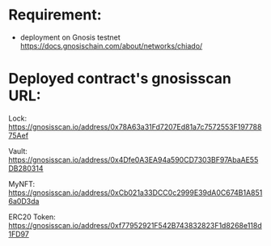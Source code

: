 # Requirement: 
- deployment on Gnosis testnet https://docs.gnosischain.com/about/networks/chiado/


# Deployed contract's gnosisscan URL: 
Lock: https://gnosisscan.io/address/0x78A63a31Fd7207Ed81a7c7572553F19778875Aef


Vault: https://gnosisscan.io/address/0x4Dfe0A3EA94a590CD7303BF97AbaAE55DB280314


MyNFT: https://gnosisscan.io/address/0xCb021a33DCC0c2999E39dA0C674B1A8516a0D3da


ERC20 Token: https://gnosisscan.io/address/0xf77952921F542B743832823F1d8268e118d1FD97
